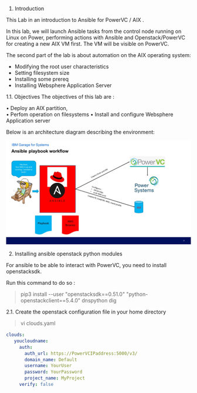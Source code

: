 1.	Introduction 

This Lab in an introduction to Ansible for PowerVC / AIX .

In this lab, we will launch Ansible tasks from the control node running on Linux on Power, performing actions with Ansible and Openstack/PowerVC for creating a new AIX VM first. The VM will be visible on PowerVC. 

The second part of the lab is about automation on the AIX operating system: 
-	Modifying the root user characteristics
-	Setting filesystem size
-	Installing some prereq 
-	Installing Websphere Application Server

1.1.	Objectives 
The objectives of this lab are : 

•	Deploy an AIX  partition,  
•	Perfom operation on filesystems 
•	Install and configure Websphere Application server

Below is an architecture diagram describing the environment:  
  
  ![alt text](./img/Slide3.JPG)


2. Installing ansible openstack python modules

For ansible to be able to interact with PowerVC, you need to install openstacksdk.

Run this command to do so :

> pip3 install --user "openstacksdk==0.51.0" "python-openstackclient==5.4.0" dnspython dig

2.1. Create the openstack configuration file in your home directory

> vi clouds.yaml


``` yaml
clouds: 
   youcloudname: 
     auth: 
       auth_url: https://PowerVCIPaddress:5000/v3/ 
       domain_name: Default 
       username: YourUser 
       password: YourPassword 
       project_name: MyProject  
     verify: false
```
